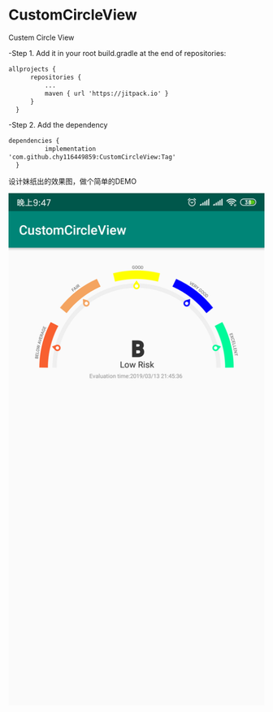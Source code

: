 # CustomCircleView
Custem Circle  View

  -Step 1. Add it in your root build.gradle at the end of repositories:
  ```
  allprojects {
		repositories {
			...
			maven { url 'https://jitpack.io' }
		}
	}
  ```
  
  -Step 2. Add the dependency
  ```
  dependencies {
	        implementation 'com.github.chy116449859:CustomCircleView:Tag'
	}
  ```

设计妹纸出的效果图，做个简单的DEMO

![iamge](https://github.com/chy116449859/CustomCircleView/blob/master/image/20190310190654.png)

